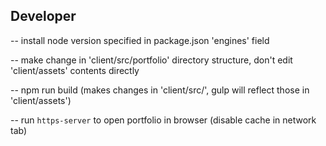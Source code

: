 ## Developer

 -- install node version specified in package.json 'engines' field

 -- make change in 'client/src/portfolio' directory structure, don't edit 'client/assets' contents directly
 
 -- npm run build (makes changes in 'client/src/', gulp will reflect those in 'client/assets')

 -- run `https-server` to open portfolio in browser (disable cache in network tab)